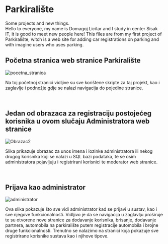 # Parkiralište
Some projects and new things.<br>
Hello to everyone, my name is Domagoj Licitar and I study in center Sisak IT, it is good to meet new people here! This files are from my first project of Parkiralište, witch is a web site for adding car registrations on parking and with imagine users who uses parking.

<h2>Početna stranica web stranice Parkiralište</h2>

![pocetna_stranica](https://user-images.githubusercontent.com/75831354/107766739-33d11700-6d34-11eb-8402-276be4c4997e.png)

<p> Na toj početnoj stranici vidljive su sve korištene skripte za taj projekt, kao i zaglavlje i podnožje gdje se nalazi navigacija do pojedine stranice.</p><br>

<h2>Jedan od obrazaca za registraciju postojećeg korisnika u ovom slučaju Administratora web stranice</h2>

![Obrazac2](https://user-images.githubusercontent.com/75831354/107767501-4a2ba280-6d35-11eb-866c-bdb4f732bd10.png)

<p>Slika prikazuje obrazac za unos imena i lozinke administratora ili nekog drugog korisnika koji se nalazi u SQL bazi podataka, te se osim administratora pojavljuju i registrirani korisnici te moderator web stranice.</p><br>

<h2>Prijava kao administrator</h2>

![administrator](https://user-images.githubusercontent.com/75831354/107768166-55cb9900-6d36-11eb-85f9-284fa284b0ce.png)

<p>Ova slika pokazuje što sve vidi administrator kad se prijavi u sustav, kao i sve njegove funkcionalnosti. Vidljivo je da se navigacija u zaglavlju proširuje te su otvorene nove stranice za dodavanje korisnika, brisanje, dodavanje partnera, automobila na parkiralište putem registracije automobila i brojne druge funkcionalnosti. Trenutno se nalazimo na stranici koja pokazuje sve registrirane korisnike sustava kao i njihove tipove.</p>
